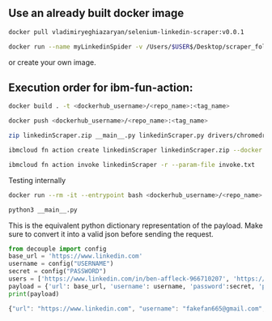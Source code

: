 ## Use an already built docker image
```bash
docker pull vladimiryeghiazaryan/selenium-linkedin-scraper:v0.0.1
```
```bash
docker run --name myLinkedinSpider -v /Users/$USER$/Desktop/scraper_folder:/dist/scraper_folder -d vladimiryeghiazaryan/selenium-linkedin-scraper:v0.0.1
```
or create your own image.

## Execution order for ibm-fun-action:
```bash
docker build . -t <dockerhub_username>/<repo_name>:<tag_name>
```
```bash
docker push <dockerhub_username>/<repo_name>:<tag_name>
```
```bash
zip linkedinScraper.zip __main__.py linkedinScraper.py drivers/chromedriverLinux64
```
```bash
ibmcloud fn action create linkedinScraper linkedinScraper.zip --docker <dockerhub_username>/<repo_name>:<tag_name> --web true
```
```bash
ibmcloud fn action invoke linkedinScraper -r --param-file invoke.txt
```
Testing internally 
```bash
docker run --rm -it --entrypoint bash <dockerhub_username>/<repo_name>:<tag_name>
```
```bash
python3 __main__.py
```
This is the equivalent python dictionary representation of the payload. Make sure to convert it into a valid json before sending the request.
```python
from decouple import config
base_url = 'https://www.linkedin.com'
username = config("USERNAME")
secret = config("PASSWORD")
users = ['https://www.linkedin.com/in/ben-affleck-966710207', 'https://www.linkedin.com/in/ben-affleck-3603ab200/']
payload = {'url': base_url, 'username': username, 'password':secret, 'profile_urls':users}
print(payload)
```
```javascript
{"url": "https://www.linkedin.com", "username": "fakefan665@gmail.com", "password": "ben affleck", "profile_urls": ["https://www.linkedin.com/in/ben-affleck-966710207", "https://www.linkedin.com/in/ben-affleck-3603ab200/"]}
```
